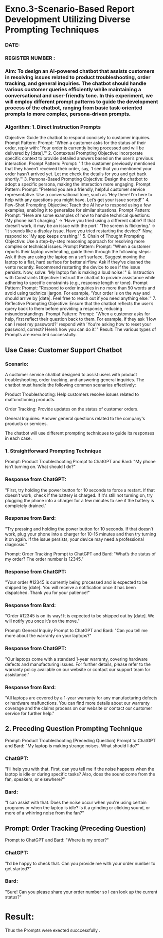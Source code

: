 # Exno.3-Scenario-Based Report Development Utilizing Diverse Prompting Techniques
### DATE:                                                                            
### REGISTER NUMBER : 
### Aim: To design an AI-powered chatbot that assists customers in resolving issues related to product troubleshooting, order tracking, and general inquiries. The chatbot should handle various customer queries efficiently while maintaining a conversational and user-friendly tone. In this experiment, we will employ different prompt patterns to guide the development process of the chatbot, ranging from basic task-oriented prompts to more complex, persona-driven prompts.

### Algorithm:  1. Direct Instruction Prompts
Objective: Guide the chatbot to respond concisely to customer inquiries.
Prompt Pattern:
Prompt: "When a customer asks for the status of their order, reply with: 'Your order is currently being processed and will be delivered by [date].'"
2. Contextual Prompting
Objective: Incorporate specific context to provide detailed answers based on the user’s previous interaction.
Prompt Pattern:
Prompt: "If the customer previously mentioned that they haven’t received their order, say, 'I see that you mentioned your order hasn't arrived yet. Let me check the details for you and get back shortly.'"
3. Persona-Based Prompting
Objective: Design the chatbot to adopt a specific persona, making the interaction more engaging.
Prompt Pattern:
Prompt: "Pretend you are a friendly, helpful customer service representative. Use a conversational tone, such as 'Hey there! I’m here to help with any questions you might have. Let’s get your issue sorted!'"
4. Few-Shot Prompting
Objective: Teach the AI how to respond using a few examples, enabling it to generalize for similar situations.
Prompt Pattern:
Prompt: "Here are some examples of how to handle technical questions:
'My phone isn't charging.' → 'Have you tried using a different cable? If that doesn’t work, it may be an issue with the port.'
'The screen is flickering.' → 'It sounds like a display issue. Have you tried restarting the device?'
Now, respond to: 'My app keeps crashing.'"
5. Chain of Thought Prompting
Objective: Use a step-by-step reasoning approach for resolving more complex or technical issues.
Prompt Pattern:
Prompt: "When a customer reports their laptop overheating, guide them through the following steps:
Ask if they are using the laptop on a soft surface.
Suggest moving the laptop to a flat, hard surface for better airflow.
Ask if they’ve cleaned the vents recently.
Recommend restarting the device to see if the issue persists.
Now, solve: 'My laptop fan is making a loud noise.'"
6. Instruction with Constraints
Objective: Instruct the chatbot to provide assistance while adhering to specific constraints (e.g., response length or tone).
Prompt Pattern:
Prompt: "Respond to order inquiries in no more than 50 words and avoid using technical jargon. For example, 'Your order is on the way and should arrive by [date]. Feel free to reach out if you need anything else.'"
7. Reflective Prompting
Objective: Ensure that the chatbot reflects the user’s query back to them before providing a response, reducing misunderstandings.
Prompt Pattern:
Prompt: "When a customer asks for help, first reflect their question back to them. For example, if they ask 'How can I reset my password?' respond with 'You're asking how to reset your password, correct? Here’s how you can do it.'"
Result: The various types of Prompts are executed successfully.
## Use Case: Customer Support Chatbot
### Scenario:
A customer service chatbot designed to assist users with product troubleshooting, order tracking, and answering general inquiries. The chatbot must handle the following common scenarios effectively:

Product Troubleshooting: Help customers resolve issues related to malfunctioning products.

Order Tracking: Provide updates on the status of customer orders.

General Inquiries: Answer general questions related to the company's products or services.

The chatbot will use different prompting techniques to guide its responses in each case.

### 1. Straightforward Prompting Technique
Prompt: Product Troubleshooting
Prompt to ChatGPT and Bard:
"My phone isn’t turning on. What should I do?"

### Response from ChatGPT:
"First, try holding the power button for 10 seconds to force a restart. If that doesn't work, check if the battery is charged. If it's still not turning on, try plugging the phone into a charger for a few minutes to see if the battery is completely drained."

### Response from Bard:
"Try pressing and holding the power button for 10 seconds. If that doesn’t work, plug your phone into a charger for 10-15 minutes and then try turning it on again. If the issue persists, your device may need a professional diagnosis."

Prompt: Order Tracking
Prompt to ChatGPT and Bard:
"What’s the status of my order? The order number is 12345."

### Response from ChatGPT:
"Your order #12345 is currently being processed and is expected to be shipped by [date]. You will receive a notification once it has been dispatched. Thank you for your patience!"

### Response from Bard:
"Order #12345 is on its way! It is expected to be shipped out by [date]. We will notify you once it’s on the move."

Prompt: General Inquiry
Prompt to ChatGPT and Bard:
"Can you tell me more about the warranty on your laptops?"

### Response from ChatGPT:
"Our laptops come with a standard 1-year warranty, covering hardware defects and manufacturing issues. For further details, please refer to the warranty policy available on our website or contact our support team for assistance."

### Response from Bard:
"All laptops are covered by a 1-year warranty for any manufacturing defects or hardware malfunctions. You can find more details about our warranty coverage and the claims process on our website or contact our customer service for further help."


## 2. Preceding Question Prompting Technique
Prompt: Product Troubleshooting (Preceding Question)
Prompt to ChatGPT and Bard:
"My laptop is making strange noises. What should I do?"
### ChatGPT:
"I’ll help you with that. First, can you tell me if the noise happens when the laptop is idle or during specific tasks? Also, does the sound come from the fan, speakers, or elsewhere?"

### Bard:
"I can assist with that. Does the noise occur when you're using certain programs or when the laptop is idle? Is it a grinding or clicking sound, or more of a whirring noise from the fan?"

## Prompt: Order Tracking (Preceding Question)
Prompt to ChatGPT and Bard:
"Where is my order?"
### ChatGPT:
"I’d be happy to check that. Can you provide me with your order number to get started?"

### Bard:
"Sure! Can you please share your order number so I can look up the current status?"



# Result: 
Thus the Prompts were exected succcessfully .

